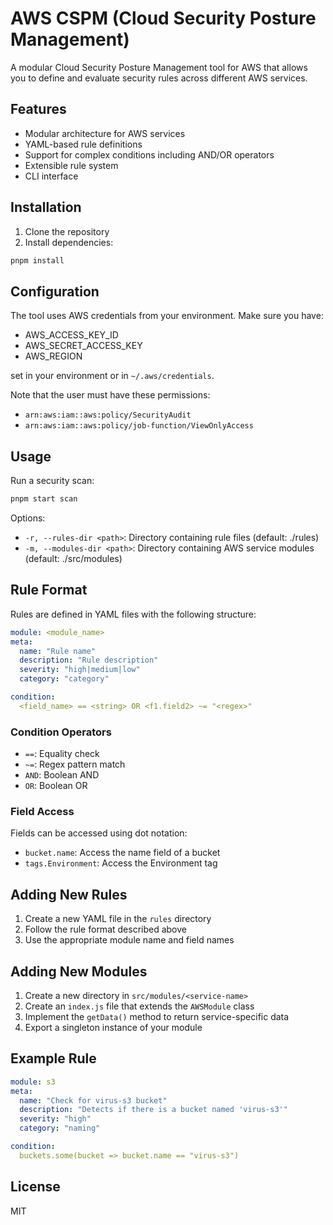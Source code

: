 # AWS CSPM (Cloud Security Posture Management)

A modular Cloud Security Posture Management tool for AWS that allows you to define and evaluate security rules across different AWS services.

## Features

- Modular architecture for AWS services
- YAML-based rule definitions
- Support for complex conditions including AND/OR operators
- Extensible rule system
- CLI interface

## Installation

1. Clone the repository
2. Install dependencies:
```bash
pnpm install
```

## Configuration

The tool uses AWS credentials from your environment. Make sure you have:
- AWS_ACCESS_KEY_ID
- AWS_SECRET_ACCESS_KEY
- AWS_REGION

set in your environment or in `~/.aws/credentials`.

Note that the user must have these permissions:
- `arn:aws:iam::aws:policy/SecurityAudit`
- `arn:aws:iam::aws:policy/job-function/ViewOnlyAccess`

## Usage

Run a security scan:
```bash
pnpm start scan
```

Options:
- `-r, --rules-dir <path>`: Directory containing rule files (default: ./rules)
- `-m, --modules-dir <path>`: Directory containing AWS service modules (default: ./src/modules)

## Rule Format

Rules are defined in YAML files with the following structure:

```yaml
module: <module_name>
meta:
  name: "Rule name"
  description: "Rule description"
  severity: "high|medium|low"
  category: "category"

condition:
  <field_name> == <string> OR <f1.field2> ~= "<regex>"
```

### Condition Operators

- `==`: Equality check
- `~=`: Regex pattern match
- `AND`: Boolean AND
- `OR`: Boolean OR

### Field Access

Fields can be accessed using dot notation:
- `bucket.name`: Access the name field of a bucket
- `tags.Environment`: Access the Environment tag

## Adding New Rules

1. Create a new YAML file in the `rules` directory
2. Follow the rule format described above
3. Use the appropriate module name and field names

## Adding New Modules

1. Create a new directory in `src/modules/<service-name>`
2. Create an `index.js` file that extends the `AWSModule` class
3. Implement the `getData()` method to return service-specific data
4. Export a singleton instance of your module

## Example Rule

```yaml
module: s3
meta:
  name: "Check for virus-s3 bucket"
  description: "Detects if there is a bucket named 'virus-s3'"
  severity: "high"
  category: "naming"

condition:
  buckets.some(bucket => bucket.name == "virus-s3")
```

## License

MIT 